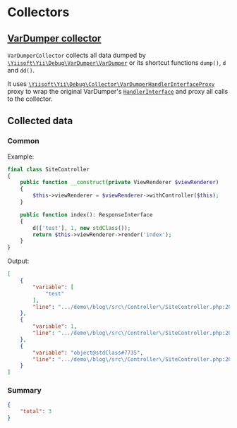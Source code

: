 # Collectors

## [VarDumper collector](./../../../src/Collector/VarDumperCollector.php)

`VarDumperCollector` collects all data dumped
by [`\Yiisoft\Yii\Debug\VarDumper\VarDumper`](https://github.com/yiisoft/var-dumper/blob/master/src/VarDumper.php) or
its shortcut functions `dump()`, `d` and `dd()`.

It uses [`\Yiisoft\Yii\Debug\Collector\VarDumperHandlerInterfaceProxy`](./../../../src/Collector/VarDumperHandlerInterfaceProxy.php) proxy to wrap the original VarDumper's [`HandlerInterface`](https://github.com/yiisoft/var-dumper/blob/master/src/HandlerInterface.php) and proxy all calls to the collector.

## Collected data

### Common

Example:

```php
final class SiteController
{
    public function __construct(private ViewRenderer $viewRenderer)
    {
        $this->viewRenderer = $viewRenderer->withController($this);
    }

    public function index(): ResponseInterface
    {
        d(['test'], 1, new stdClass());
        return $this->viewRenderer->render('index');
    }
}
```

Output:

```json
[
    {
        "variable": [
            "test"
        ],
        "line": ".../demo\/blog\/src\/Controller\/SiteController.php:20"
    },
    {
        "variable": 1,
        "line": ".../demo\/blog\/src\/Controller\/SiteController.php:20"
    },
    {
        "variable": "object@stdClass#7735",
        "line": ".../demo\/blog\/src\/Controller\/SiteController.php:20"
    }
]
```

### Summary

```json
{
    "total": 3
}
```
